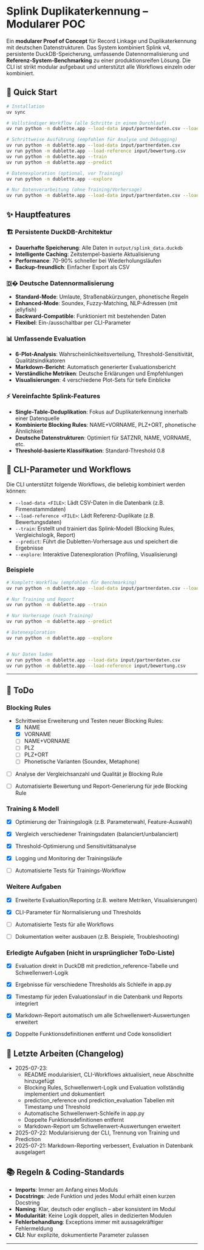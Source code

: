 
# Splink Duplikaterkennung – Modularer POC

Ein **modularer Proof of Concept** für Record Linkage und Duplikaterkennung mit deutschen Datenstrukturen. Das System kombiniert Splink v4, persistente DuckDB-Speicherung, umfassende Datennormalisierung und **Referenz-System-Benchmarking** zu einer produktionsreifen Lösung. Die CLI ist strikt modular aufgebaut und unterstützt alle Workflows einzeln oder kombiniert.


## 🚀 Quick Start

```bash
# Installation
uv sync

# Vollständiger Workflow (alle Schritte in einem Durchlauf)
uv run python -m dublette.app --load-data input/partnerdaten.csv --load-reference input/bewertung.csv --train --predict

# Schrittweise Ausführung (empfohlen für Analyse und Debugging)
uv run python -m dublette.app --load-data input/partnerdaten.csv
uv run python -m dublette.app --load-reference input/bewertung.csv
uv run python -m dublette.app --train
uv run python -m dublette.app --predict

# Datenexploration (optional, vor Training)
uv run python -m dublette.app --explore

# Nur Datenverarbeitung (ohne Training/Vorhersage)
uv run python -m dublette.app --load-data input/partnerdaten.csv --load-reference input/bewertung.csv
```

## ✨ Hauptfeatures

### 🏗️ **Persistente DuckDB-Architektur**
- **Dauerhafte Speicherung**: Alle Daten in `output/splink_data.duckdb`
- **Intelligente Caching**: Zeitstempel-basierte Aktualisierung
- **Performance**: 70-90% schneller bei Wiederholungsläufen
- **Backup-freundlich**: Einfacher Export als CSV

### 🇩� **Deutsche Datennormalisierung**
- **Standard-Mode**: Umlaute, Straßenabkürzungen, phonetische Regeln
- **Enhanced-Mode**: Soundex, Fuzzy-Matching, NLP-Adressen (mit jellyfish)
- **Backward-Compatible**: Funktioniert mit bestehenden Daten
- **Flexibel**: Ein-/ausschaltbar per CLI-Parameter

### 📊 **Umfassende Evaluation**
- **6-Plot-Analysis**: Wahrscheinlichkeitsverteilung, Threshold-Sensitivität, Qualitätsindikatoren
- **Markdown-Bericht**: Automatisch generierter Evaluationsbericht
- **Verständliche Metriken**: Deutsche Erklärungen und Empfehlungen
- **Visualisierungen**: 4 verschiedene Plot-Sets für tiefe Einblicke

### ⚡ **Vereinfachte Splink-Features**
- **Single-Table-Deduplikation**: Fokus auf Duplikaterkennung innerhalb einer Datenquelle
- **Kombinierte Blocking Rules**: NAME+VORNAME, PLZ+ORT, phonetische Ähnlichkeit
- **Deutsche Datenstrukturen**: Optimiert für SATZNR, NAME, VORNAME, etc.
- **Threshold-basierte Klassifikation**: Standard-Threshold 0.8


## 🔧 CLI-Parameter und Workflows

Die CLI unterstützt folgende Workflows, die beliebig kombiniert werden können:

- `--load-data <FILE>`: Lädt CSV-Daten in die Datenbank (z.B. Firmenstammdaten)
- `--load-reference <FILE>`: Lädt Referenz-Duplikate (z.B. Bewertungsdaten)
- `--train`: Erstellt und trainiert das Splink-Modell (Blocking Rules, Vergleichslogik, Report)
- `--predict`: Führt die Dubletten-Vorhersage aus und speichert die Ergebnisse
- `--explore`: Interaktive Datenexploration (Profiling, Visualisierung)

### Beispiele

```bash
# Komplett-Workflow (empfohlen für Benchmarking)
uv run python -m dublette.app --load-data input/partnerdaten.csv --load-reference input/bewertung.csv --train --predict

# Nur Training und Report
uv run python -m dublette.app --train

# Nur Vorhersage (nach Training)
uv run python -m dublette.app --predict

# Datenexploration
uv run python -m dublette.app --explore


# Nur Daten laden
uv run python -m dublette.app --load-data input/partnerdaten.csv
uv run python -m dublette.app --load-reference input/bewertung.csv
```

---


## 📝 ToDo

### Blocking Rules
- Schrittweise Erweiterung und Testen neuer Blocking Rules:
  - [x] NAME
  - [x] VORNAME
  - [ ] NAME+VORNAME
  - [ ] PLZ
  - [ ] PLZ+ORT
  - [ ] Phonetische Varianten (Soundex, Metaphone)
- [ ] Analyse der Vergleichsanzahl und Qualität je Blocking Rule
- [ ] Automatisierte Bewertung und Report-Generierung für jede Blocking Rule


### Training & Modell
- [x] Optimierung der Trainingslogik (z.B. Parameterwahl, Feature-Auswahl)
- [x] Vergleich verschiedener Trainingsdaten (balanciert/unbalanciert)
- [x] Threshold-Optimierung und Sensitivitätsanalyse
- [x] Logging und Monitoring der Trainingsläufe
- [ ] Automatisierte Tests für Trainings-Workflow


### Weitere Aufgaben
- [x] Erweiterte Evaluation/Reporting (z.B. weitere Metriken, Visualisierungen)
- [x] CLI-Parameter für Normalisierung und Thresholds
- [ ] Automatisierte Tests für alle Workflows
- [ ] Dokumentation weiter ausbauen (z.B. Beispiele, Troubleshooting)


### Erledigte Aufgaben (nicht in ursprünglicher ToDo-Liste)
- [x] Evaluation direkt in DuckDB mit prediction_reference-Tabelle und Schwellenwert-Logik
- [x] Ergebnisse für verschiedene Thresholds als Schleife in app.py
- [x] Timestamp für jeden Evaluationslauf in die Datenbank und Reports integriert
- [x] Markdown-Report automatisch um alle Schwellenwert-Auswertungen erweitert
- [x] Doppelte Funktionsdefinitionen entfernt und Code konsolidiert


## 📅 Letzte Arbeiten (Changelog)

- 2025-07-23: 
    - README modularisiert, CLI-Workflows aktualisiert, neue Abschnitte hinzugefügt
    - Blocking Rules, Schwellenwert-Logik und Evaluation vollständig implementiert und dokumentiert
    - prediction_reference und prediction_evaluation Tabellen mit Timestamp und Threshold
    - Automatische Schwellenwert-Schleife in app.py
    - Doppelte Funktionsdefinitionen entfernt
    - Markdown-Report um Schwellenwert-Auswertungen erweitert
- 2025-07-22: Modularisierung der CLI, Trennung von Training und Prediction
- 2025-07-21: Markdown-Reporting verbessert, Evaluation in Datenbank ausgelagert

## 📚 Regeln & Coding-Standards

- **Imports**: Immer am Anfang eines Moduls
- **Docstrings**: Jede Funktion und jedes Modul erhält einen kurzen Docstring
- **Naming**: Klar, deutsch oder englisch – aber konsistent im Modul
- **Modularität**: Keine Logik doppelt, alles in dedizierten Modulen
- **Fehlerbehandlung**: Exceptions immer mit aussagekräftiger Fehlermeldung
- **CLI**: Nur explizite, dokumentierte Parameter zulassen

---
